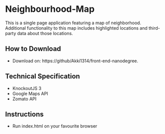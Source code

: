 # Neighbourhood-Map
This is a single page application featuring a map of neighborhood. Additional functionality to this map includes highlighted locations and third-party data about those locations.

## How to Download
* Download on: https://github/Akki1314/front-end-nanodegree.

## Technical Specification
* KnockoutJS 3
* Google Maps API
* Zomato API

## Instructions
* Run index.html on your favourite browser
